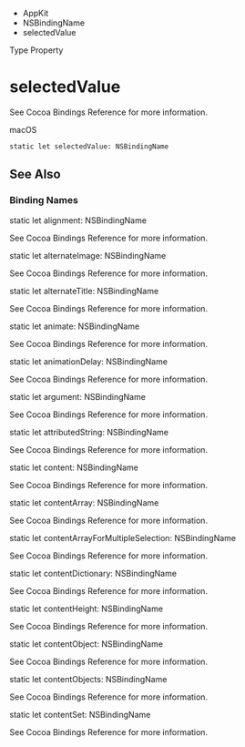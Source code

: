 

- AppKit
- NSBindingName
-  selectedValue 

Type Property

# selectedValue

See Cocoa Bindings Reference for more information.

macOS

``` source
static let selectedValue: NSBindingName
```

## See Also

### Binding Names

static let alignment: NSBindingName

See Cocoa Bindings Reference for more information.

static let alternateImage: NSBindingName

See Cocoa Bindings Reference for more information.

static let alternateTitle: NSBindingName

See Cocoa Bindings Reference for more information.

static let animate: NSBindingName

See Cocoa Bindings Reference for more information.

static let animationDelay: NSBindingName

See Cocoa Bindings Reference for more information.

static let argument: NSBindingName

See Cocoa Bindings Reference for more information.

static let attributedString: NSBindingName

See Cocoa Bindings Reference for more information.

static let content: NSBindingName

See Cocoa Bindings Reference for more information.

static let contentArray: NSBindingName

See Cocoa Bindings Reference for more information.

static let contentArrayForMultipleSelection: NSBindingName

See Cocoa Bindings Reference for more information.

static let contentDictionary: NSBindingName

See Cocoa Bindings Reference for more information.

static let contentHeight: NSBindingName

See Cocoa Bindings Reference for more information.

static let contentObject: NSBindingName

See Cocoa Bindings Reference for more information.

static let contentObjects: NSBindingName

See Cocoa Bindings Reference for more information.

static let contentSet: NSBindingName

See Cocoa Bindings Reference for more information.


